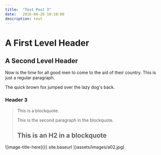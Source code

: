 ```yaml
---
title:  "Test Post 3"
date:   2016-06-26 10:18:00
description: test
---
```


A First Level Header
====================

A Second Level Header
---------------------

Now is the time for all good men to come to
the aid of their country. This is just a
regular paragraph.

The quick brown fox jumped over the lazy
dog's back.

### Header 3

> This is a blockquote.
> 
> This is the second paragraph in the blockquote.
>
> ## This is an H2 in a blockquote


![image-title-here]({{ site.baseurl }}assets/images/a02.jpg)